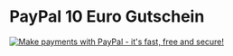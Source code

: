 # PayPal 10 Euro Gutschein  
<a href="https://www.paypal.com/cgi-bin/webscr?business=dominiquedienst123@gmail.com&cmd=_xclick&currency_code=EUR&amount=15.00&item_name=Dominique%20Dienst" target="_blank"><img src="http://www.paypal.com/en_US/i/btn/btn_buynow_LG.gif" border="0" name="submit" alt="Make payments with PayPal - it's fast, free and secure!"></a>
